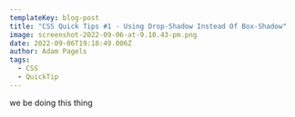 ```yaml
---
templateKey: blog-post
title: "CSS Quick Tips #1 - Using Drop-Shadow Instead Of Box-Shadow"
image: screenshot-2022-09-06-at-9.10.43-pm.png
date: 2022-09-06T19:18:49.006Z
author: Adam Pagels
tags:
  - CSS
  - QuickTip
---
```

w﻿e be doing this thing